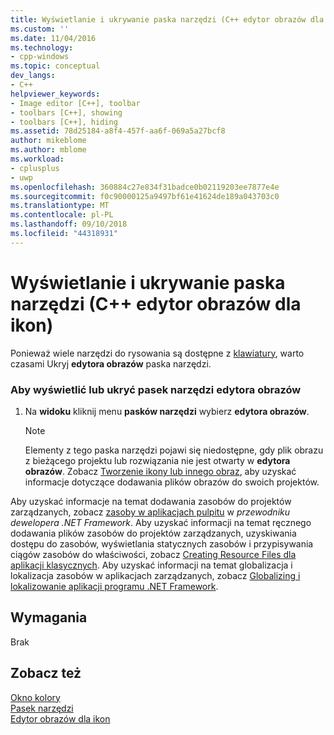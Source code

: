 ```yaml
---
title: Wyświetlanie i ukrywanie paska narzędzi (C++ edytor obrazów dla ikon) | Dokumentacja firmy Microsoft
ms.custom: ''
ms.date: 11/04/2016
ms.technology:
- cpp-windows
ms.topic: conceptual
dev_langs:
- C++
helpviewer_keywords:
- Image editor [C++], toolbar
- toolbars [C++], showing
- toolbars [C++], hiding
ms.assetid: 78d25184-a8f4-457f-aa6f-069a5a27bcf8
author: mikeblome
ms.author: mblome
ms.workload:
- cplusplus
- uwp
ms.openlocfilehash: 360884c27e834f31badce0b02119203ee7877e4e
ms.sourcegitcommit: f0c90000125a9497bf61e41624de189a043703c0
ms.translationtype: MT
ms.contentlocale: pl-PL
ms.lasthandoff: 09/10/2018
ms.locfileid: "44318931"
---
```

# <a name="displaying-or-hiding-the-toolbar-c-image-editor-for-icons"></a>Wyświetlanie i ukrywanie paska narzędzi (C++ edytor obrazów dla ikon)

Ponieważ wiele narzędzi do rysowania są dostępne z [klawiatury](../windows/accelerator-keys-image-editor-for-icons.md), warto czasami Ukryj **edytora obrazów** paska narzędzi.

### <a name="to-display-or-hide-the-image-editor-toolbar"></a>Aby wyświetlić lub ukryć pasek narzędzi edytora obrazów

1. Na **widoku** kliknij menu **pasków narzędzi** wybierz **edytora obrazów**.

   > [!NOTE]
   > Elementy z tego paska narzędzi pojawi się niedostępne, gdy plik obrazu z bieżącego projektu lub rozwiązania nie jest otwarty w **edytora obrazów**. Zobacz [Tworzenie ikony lub innego obraz](../windows/creating-an-icon-or-other-image-image-editor-for-icons.md), aby uzyskać informacje dotyczące dodawania plików obrazów do swoich projektów.

Aby uzyskać informacje na temat dodawania zasobów do projektów zarządzanych, zobacz [zasoby w aplikacjach pulpitu](/dotnet/framework/resources/index) w *przewodniku dewelopera .NET Framework*. Aby uzyskać informacji na temat ręcznego dodawania plików zasobów do projektów zarządzanych, uzyskiwania dostępu do zasobów, wyświetlania statycznych zasobów i przypisywania ciągów zasobów do właściwości, zobacz [Creating Resource Files dla aplikacji klasycznych](/dotnet/framework/resources/creating-resource-files-for-desktop-apps). Aby uzyskać informacji na temat globalizacja i lokalizacja zasobów w aplikacjach zarządzanych, zobacz [Globalizing i lokalizowanie aplikacji programu .NET Framework](/dotnet/standard/globalization-localization/index).

## <a name="requirements"></a>Wymagania

Brak

## <a name="see-also"></a>Zobacz też

[Okno kolory](../windows/colors-window-image-editor-for-icons.md)  
[Pasek narzędzi](../windows/toolbar-image-editor-for-icons.md)  
[Edytor obrazów dla ikon](../windows/image-editor-for-icons.md)